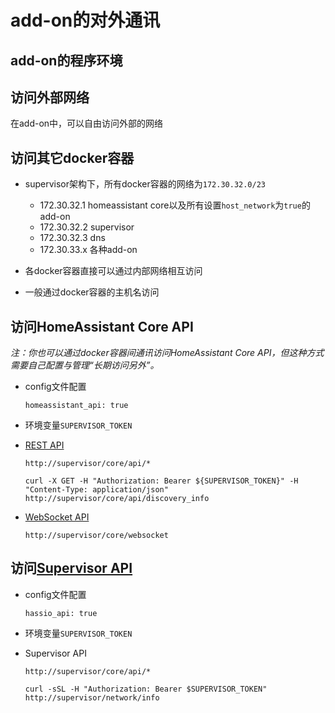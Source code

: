 # add-on的对外通讯

## add-on的程序环境



## 访问外部网络

在add-on中，可以自由访问外部的网络

## 访问其它docker容器

- supervisor架构下，所有docker容器的网络为`172.30.32.0/23`

    + 172.30.32.1   homeassistant core以及所有设置`host_network`为`true`的add-on
    + 172.30.32.2   supervisor
    + 172.30.32.3   dns
    + 172.30.33.x   各种add-on

- 各docker容器直接可以通过内部网络相互访问
- 一般通过docker容器的主机名访问

## 访问HomeAssistant Core API

*注：你也可以通过docker容器间通讯访问HomeAssistant Core API，但这种方式需要自己配置与管理“长期访问另外”。*

- config文件配置

    `homeassistant_api: true`

- 环境变量`SUPERVISOR_TOKEN`

- [REST API](https://developers.home-assistant.io/docs/api/rest)

    `http://supervisor/core/api/*`

    `curl -X GET -H "Authorization: Bearer ${SUPERVISOR_TOKEN}" -H "Content-Type: application/json" http://supervisor/core/api/discovery_info`

- [WebSocket API](https://developers.home-assistant.io/docs/api/websocket)

    `http://supervisor/core/websocket`

## 访问[Supervisor API](https://developers.home-assistant.io/docs/api/supervisor/endpoints)

- config文件配置

    `hassio_api: true`

- 环境变量`SUPERVISOR_TOKEN`

- Supervisor API

    `http://supervisor/core/api/*`

    `curl -sSL -H "Authorization: Bearer $SUPERVISOR_TOKEN" http://supervisor/network/info`
